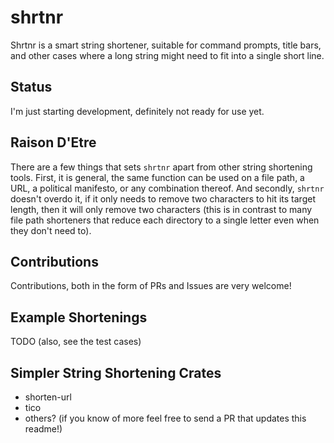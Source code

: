 # shrtnr
Shrtnr is a smart string shortener, suitable for command prompts, title bars, and other cases where a long string might need to fit into a single short line.

## Status
I'm just starting development, definitely not ready for use yet.

## Raison D'Etre
There are a few things that sets `shrtnr` apart from other string shortening tools.  First, it is
general, the same function can be used on a file path, a URL, a political manifesto, or any
combination thereof.  And secondly, `shrtnr` doesn't overdo it, if it only needs to remove two
characters to hit its target length, then it will only remove two characters (this is in contrast
to many file path shorteners that reduce each directory to a single letter even when they don't
need to).

## Contributions
Contributions, both in the form of PRs and Issues are very welcome!

## Example Shortenings
TODO
(also, see the test cases)

## Simpler String Shortening Crates
* shorten-url
* tico
* others? (if you know of more feel free to send a PR that updates this readme!)
